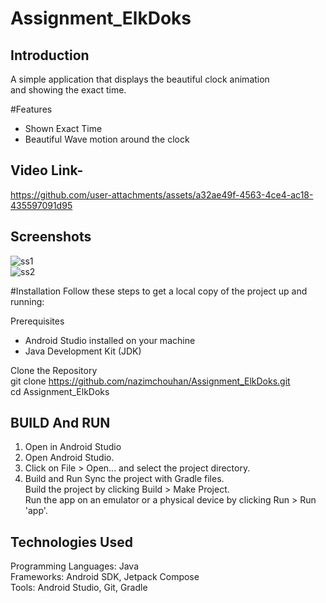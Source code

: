 # Assignment_ElkDoks

## Introduction<Br>
A simple application that displays the beautiful clock animation<Br>
and showing the exact time.

#Features
- Shown Exact Time
- Beautiful Wave motion around the clock
## Video Link-
https://github.com/user-attachments/assets/a32ae49f-4563-4ce4-ac18-435597091d95<Br>

## Screenshots

![ss1](https://github.com/user-attachments/assets/23a92842-e650-4c37-9efc-e84e43b9d99a)<Br>
![ss2](https://github.com/user-attachments/assets/bf2612f7-67e8-4a7e-b60b-a553c2fdc9b9)<Br>

#Installation
Follow these steps to get a local copy of the project up and running:

Prerequisites
- Android Studio installed on your machine
- Java Development Kit (JDK)<Br>

Clone the Repository<Br>
git clone https://github.com/nazimchouhan/Assignment_ElkDoks.git<Br>
cd Assignment_ElkDoks

## BUILD And RUN
1) Open in Android Studio
2) Open Android Studio.
3) Click on File > Open... and select the project directory.
4) Build and Run Sync the project with Gradle files.<Br>
Build the project by clicking Build > Make Project.<Br>
Run the app on an emulator or a physical device by clicking Run > Run 'app'.

## Technologies Used
Programming Languages: Java<Br>
Frameworks: Android SDK, Jetpack Compose<Br>
Tools: Android Studio, Git, Gradle
